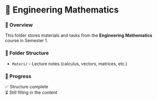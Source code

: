 # 📐 Engineering Mathematics

### 🧾 Overview
This folder stores materials and tasks from the **Engineering Mathematics** course in Semester 1.

### 📂 Folder Structure
- `Materi/` – Lecture notes (calculus, vectors, matrices, etc.)

### 📝 Progress
✅ Structure complete  
⏳ Still filling in the content
